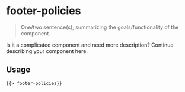 # footer-policies

> One/two sentence(s), summarizing the goals/functionality of the component.

Is it a complicated component and need more description? Continue describing your component here.

## Usage

```html
{{> footer-policies}}
```
